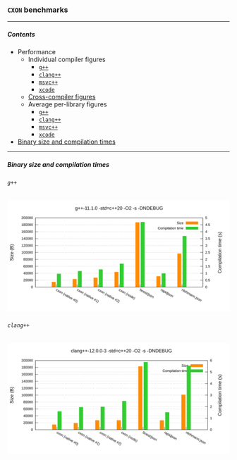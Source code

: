 ### `CXON` benchmarks

--------------------------------------------------------------------------------

##### Contents
  - Performance
    - Individual compiler figures
      - [`g++`](benchmarks/g++.md)
      - [`clang++`](benchmarks/clang++.md)
      - [`msvc++`](benchmarks/msvc++.md)
      - [`xcode`](benchmarks/xcode.md)
    - [Cross-compiler figures](benchmarks/cross.md)
    - Average per-library figures
      - [`g++`](benchmarks/g++.average.md)
      - [`clang++`](benchmarks/clang++.average.md)
      - [`msvc++`](benchmarks/msvc++.average.md)
      - [`xcode`](benchmarks/xcode.average.md)
  - [Binary size and compilation times](#binary-size-and-compilation-times)
--------------------------------------------------------------------------------

##### Binary size and compilation times

###### `g++`
  ![g++](benchmarks/figures/g++.head.default-space.svg)

###### `clang++`
  ![clang++](benchmarks/figures/clang++.head.default-space.svg)
